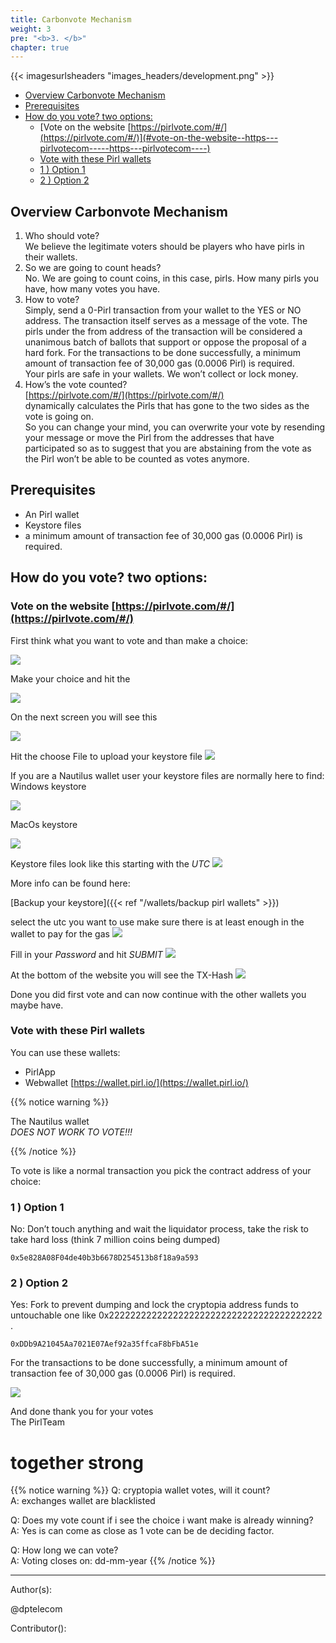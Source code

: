 ```yaml
---
title: Carbonvote Mechanism
weight: 3
pre: "<b>3. </b>"
chapter: true
---
```


{{< imagesurlsheaders "images_headers/development.png" >}}

- [Overview Carbonvote Mechanism](#overview-carbonvote-mechanism)
- [Prerequisites](#prerequisites)
- [How do you vote? two options:](#how-do-you-vote?-two-options-)
  * [Vote on the website [https://pirlvote.com/#/](https://pirlvote.com/#/)](#vote-on-the-website--https---pirlvotecom-----https---pirlvotecom----)
  * [Vote with these Pirl wallets](#vote-with-these-pirl-wallets)
  * [1 ) Option 1](#1---option-1)
  * [2 ) Option 2](#2---option-2)

## Overview Carbonvote Mechanism

1) Who should vote?  
We believe the legitimate voters should be players who have pirls in their wallets.  
2) So we are going to count heads?  
No. We are going to count coins, in this case, pirls. How many pirls you have, how many votes you have.  
3) How to vote?  
Simply, send a 0-Pirl transaction from your wallet to the YES or NO address. The transaction itself serves as a message of the vote. The pirls under the from address of the transaction will be considered a unanimous batch of ballots that support or oppose the proposal of a hard fork. For the transactions to be done successfully, a minimum amount of transaction fee of 30,000 gas (0.0006 Pirl) is required.  
Your pirls are safe in your wallets. We won’t collect or lock money.  
4) How’s the vote counted?  
[https://pirlvote.com/#/](https://pirlvote.com/#/)  
dynamically calculates the Pirls that has gone to the two sides as the vote is going on.  
So you can change your mind, you can overwrite your vote by resending your message or move the Pirl from the addresses that have participated so as to suggest that you are abstaining from the vote as the Pirl won’t be able to be counted as votes anymore.

## Prerequisites

- An Pirl wallet
- Keystore files
- a minimum amount of transaction fee of 30,000 gas (0.0006 Pirl) is required.

## How do you vote? two options:

### Vote on the website [https://pirlvote.com/#/](https://pirlvote.com/#/)  

First think what you want to vote and than make a choice:

![](https://pirl.live/ipfs/QmPmjCSwnpnU7yaXradvQJq51LZhoeZiLheffZ4GU4ij75)

Make your choice and hit the

![](https://pirl.live/ipfs/QmbbgZMrLRvtKN5L15jSaqwxJ2WUHEuFuu4MBxcW9J31Th)

On the next screen you will see this

![](https://pirl.live/ipfs/QmePUGmodyFUf6FgLWrT92cm8S8s4r8ARYvU3t4ns5nMDU)

Hit the choose File to upload your keystore file   ![](https://pirl.live/ipfs/QmaA9KDPV4TA2Z2FDd5WVRCLESkXDznB1xbCDnLjuL8y2N)

If you are a Nautilus wallet user your keystore files are normally here to find:
Windows keystore

![](https://pirl.live/ipfs/Qmbgngc8SFTPXA6i2E8sh4XDXozCKQCU4gRnm5Fw3AWEep)

MacOs keystore

![](https://pirl.live/ipfs/QmdyRveKT2XcbguxKVpFr8U3xH1v4awtfamn11LeKn1tBj)

Keystore files look like this starting with the *UTC*   ![](https://pirl.live/ipfs/QmPxCotuSsSk5ZTBXDVS4c8sDn1aS1vUhrZtA1QQXendFF)

More info can be found here:

[Backup your keystore]({{< ref "/wallets/backup pirl wallets" >}})

select the utc you want to use make sure there is at least enough in the wallet to pay for the gas   ![](https://pirl.live/ipfs/Qmezp1Aqex56ji21gYox1xeo6txyLZGsBxhe4q5yXoUQ6P)

Fill in your *Password* and hit *SUBMIT*    ![](https://pirl.live/ipfs/Qmezp1Aqex56ji21gYox1xeo6txyLZGsBxhe4q5yXoUQ6P)

At the bottom of the website you will see the TX-Hash   ![](https://pirl.live/ipfs/QmbMM2JGgbiFPZGGaaqxLG3ic9xLFuUzqYBxAKp2b2Agu6)

Done you did first vote and can now continue with the other wallets you maybe have.

### Vote with these Pirl wallets

You can use these wallets:

- PirlApp
- Webwallet [https://wallet.pirl.io/](https://wallet.pirl.io/)  

{{% notice warning %}}

The Nautilus wallet  
*DOES NOT WORK TO VOTE!!!*  

{{% /notice %}}

To vote is like a normal transaction you pick the contract address of your choice:

### 1 ) Option 1

No: Don’t touch anything and wait the liquidator process,
take the risk to take hard loss (think 7 million coins being dumped)

```
0x5e828A08F04de40b3b6678D254513b8f18a9a593  
```

### 2 ) Option 2

Yes: Fork to prevent dumping and lock the cryptopia address funds to untouchable one like 0x2222222222222222222222222222222222222222 .

```
0xDDb9A21045Aa7021E07Aef92a35ffcaF8bFbA51e
```

For the transactions to be done successfully, a minimum amount of transaction fee of 30,000 gas (0.0006 Pirl) is required.

![](https://pirl.live/ipfs/QmSogyYjufBmnXnRDWQ6xErY6eTV4v8dPRhn334qboTKco)

And done thank you for your votes  
The PirlTeam  

# together strong

{{% notice warning %}}
Q: cryptopia wallet votes, will it count?  
A: exchanges wallet are blacklisted

Q: Does my vote count if i see the choice i want make is already winning?  
A: Yes is can come as close as 1 vote can be de deciding factor.

Q: How long we can vote?  
A: Voting closes on: dd-mm-year
{{% /notice %}}  

---
Author(s):

@dptelecom

Contributor():

